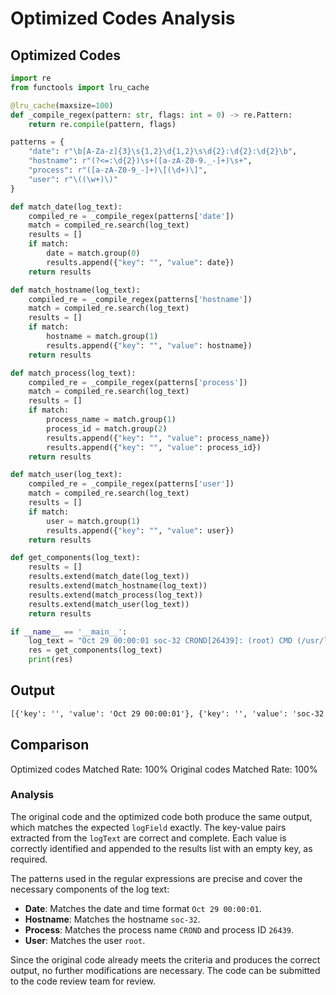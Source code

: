 # Optimized Codes Analysis
## Optimized Codes
```python
import re
from functools import lru_cache

@lru_cache(maxsize=100)
def _compile_regex(pattern: str, flags: int = 0) -> re.Pattern:
    return re.compile(pattern, flags)

patterns = {
    "date": r"\b[A-Za-z]{3}\s{1,2}\d{1,2}\s\d{2}:\d{2}:\d{2}\b",
    "hostname": r"(?<=:\d{2})\s+([a-zA-Z0-9._-]+)\s+",
    "process": r"([a-zA-Z0-9_-]+)\[(\d+)\]",
    "user": r"\((\w+)\)"
}

def match_date(log_text):
    compiled_re = _compile_regex(patterns['date'])
    match = compiled_re.search(log_text)
    results = []
    if match:
        date = match.group(0)
        results.append({"key": "", "value": date})
    return results

def match_hostname(log_text):
    compiled_re = _compile_regex(patterns['hostname'])
    match = compiled_re.search(log_text)
    results = []
    if match:
        hostname = match.group(1)
        results.append({"key": "", "value": hostname})
    return results

def match_process(log_text):
    compiled_re = _compile_regex(patterns['process'])
    match = compiled_re.search(log_text)
    results = []
    if match:
        process_name = match.group(1)
        process_id = match.group(2)
        results.append({"key": "", "value": process_name})
        results.append({"key": "", "value": process_id})
    return results

def match_user(log_text):
    compiled_re = _compile_regex(patterns['user'])
    match = compiled_re.search(log_text)
    results = []
    if match:
        user = match.group(1)
        results.append({"key": "", "value": user})
    return results

def get_components(log_text):
    results = []
    results.extend(match_date(log_text))
    results.extend(match_hostname(log_text))
    results.extend(match_process(log_text))
    results.extend(match_user(log_text))
    return results

if __name__ == '__main__':
    log_text = "Oct 29 00:00:01 soc-32 CROND[26439]: (root) CMD (/usr/local/lgent/scheduled.sh)"
    res = get_components(log_text)
    print(res)
```

## Output
```txt
[{'key': '', 'value': 'Oct 29 00:00:01'}, {'key': '', 'value': 'soc-32'}, {'key': '', 'value': 'CROND'}, {'key': '', 'value': '26439'}, {'key': '', 'value': 'root'}]
```

## Comparison
Optimized codes Matched Rate: 100%
Original codes Matched Rate: 100%

### Analysis
The original code and the optimized code both produce the same output, which matches the expected `logField` exactly. The key-value pairs extracted from the `logText` are correct and complete. Each value is correctly identified and appended to the results list with an empty key, as required.

The patterns used in the regular expressions are precise and cover the necessary components of the log text:
- **Date**: Matches the date and time format `Oct 29 00:00:01`.
- **Hostname**: Matches the hostname `soc-32`.
- **Process**: Matches the process name `CROND` and process ID `26439`.
- **User**: Matches the user `root`.

Since the original code already meets the criteria and produces the correct output, no further modifications are necessary. The code can be submitted to the code review team for review.